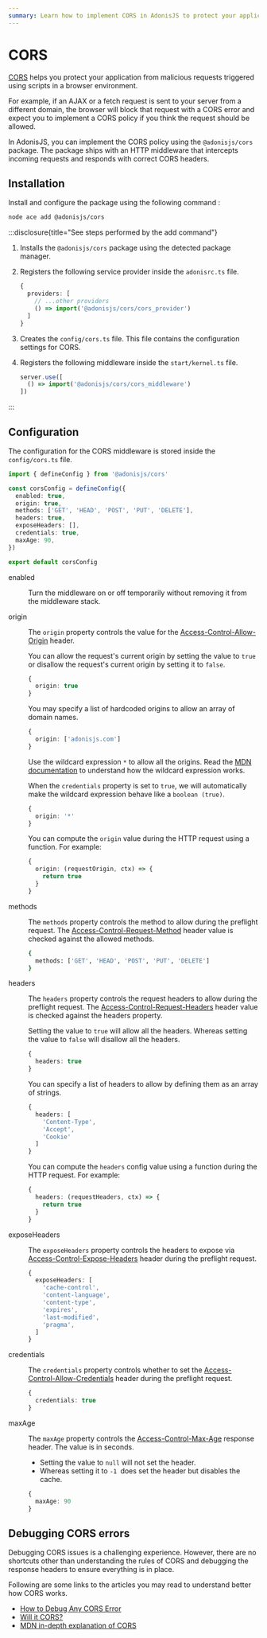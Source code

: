 ```yaml
---
summary: Learn how to implement CORS in AdonisJS to protect your application..
---
```


# CORS

[CORS](https://developer.mozilla.org/en-US/docs/Web/HTTP/CORS) helps you protect your application from malicious requests triggered using scripts in a browser environment. 

For example, if an AJAX or a fetch request is sent to your server from a different domain, the browser will block that request with a CORS error and expect you to implement a CORS policy if you think the request should be allowed.

In AdonisJS, you can implement the CORS policy using the `@adonisjs/cors` package. The package ships with an HTTP middleware that intercepts incoming requests and responds with correct CORS headers.

## Installation

Install and configure the package using the following command :

```sh
node ace add @adonisjs/cors
```

:::disclosure{title="See steps performed by the add command"}

1. Installs the `@adonisjs/cors` package using the detected package manager.

2. Registers the following service provider inside the `adonisrc.ts` file.

    ```ts
    {
      providers: [
        // ...other providers
        () => import('@adonisjs/cors/cors_provider')
      ]
    }
    ```

3. Creates the `config/cors.ts` file. This file contains the configuration settings for CORS.

4. Registers the following middleware inside the `start/kernel.ts` file.

    ```ts
    server.use([
      () => import('@adonisjs/cors/cors_middleware')
    ])
    ```

:::

## Configuration

The configuration for the CORS middleware is stored inside the `config/cors.ts` file. 

```ts
import { defineConfig } from '@adonisjs/cors'

const corsConfig = defineConfig({
  enabled: true,
  origin: true,
  methods: ['GET', 'HEAD', 'POST', 'PUT', 'DELETE'],
  headers: true,
  exposeHeaders: [],
  credentials: true,
  maxAge: 90,
})

export default corsConfig
```

<dl>

<dt>

enabled

</dt>

<dd>

Turn the middleware on or off temporarily without removing it from the middleware stack.

</dd>

<dt>

origin

</dt>

<dd>

The `origin` property controls the value for the [Access-Control-Allow-Origin](https://developer.mozilla.org/en-US/docs/Web/HTTP/Headers/Access-Control-Allow-Origin) header.

You can allow the request's current origin by setting the value to `true` or disallow the request's current origin by setting it to `false`.

```ts
{
  origin: true
}
```

You may specify a list of hardcoded origins to allow an array of domain names.

```ts
{
  origin: ['adonisjs.com']
}
```

Use the wildcard expression `*` to allow all the origins. Read the [MDN documentation](https://developer.mozilla.org/en-US/docs/Web/HTTP/Headers/Access-Control-Allow-Origin#directives) to understand how the wildcard expression works.

When the `credentials` property is set to `true`, we will automatically make the wildcard expression behave like a `boolean (true)`. 

```ts
{
  origin: '*'
}
```

You can compute the `origin` value during the HTTP request using a function. For example:

```ts
{
  origin: (requestOrigin, ctx) => {
    return true
  }
}
```

</dd>

<dt>

methods

</dt>

<dd>

The `methods` property controls the method to allow during the preflight request. The [Access-Control-Request-Method](https://developer.mozilla.org/en-US/docs/Web/HTTP/Headers/Access-Control-Request-Method) header value is checked against the allowed methods.

```sh
{
  methods: ['GET', 'HEAD', 'POST', 'PUT', 'DELETE']
}
```

</dd>

<dt>

headers

</dt>

<dd>

The `headers` property controls the request headers to allow during the preflight request. The [Access-Control-Request-Headers](https://developer.mozilla.org/en-US/docs/Web/HTTP/Headers/Access-Control-Request-Headers) header value is checked against the headers property.

Setting the value to `true` will allow all the headers. Whereas setting the value to `false` will disallow all the headers.

```ts
{
  headers: true
}
```

You can specify a list of headers to allow by defining them as an array of strings.

```ts
{
  headers: [
    'Content-Type',
    'Accept',
    'Cookie'
  ]
}
```

You can compute the `headers` config value using a function during the HTTP request. For example:

```ts
{
  headers: (requestHeaders, ctx) => {
    return true
  }
}
```

</dd>

<dt>

exposeHeaders

</dt>

<dd>

The `exposeHeaders` property controls the headers to expose via [Access-Control-Expose-Headers](https://developer.mozilla.org/en-US/docs/Web/HTTP/Headers/Access-Control-Expose-Headers) header during the preflight request.

```ts
{
  exposeHeaders: [
    'cache-control',
    'content-language',
    'content-type',
    'expires',
    'last-modified',
    'pragma',
  ]
}
```

</dd>

<dt>

credentials

</dt>

<dd>

The `credentials` property controls whether to set the [Access-Control-Allow-Credentials](https://developer.mozilla.org/en-US/docs/Web/HTTP/Headers/Access-Control-Allow-Credentials) header during the preflight request.

```ts
{
  credentials: true
}
```

</dd>

<dt>

maxAge

</dt>

<dd>

The `maxAge` property controls the [Access-Control-Max-Age](https://developer.mozilla.org/en-US/docs/Web/HTTP/Headers/Access-Control-Max-Age) response header. The value is in seconds.

- Setting the value to `null` will not set the header.
- Whereas setting it to `-1 `does set the header but disables the cache.

```ts
{
  maxAge: 90
}
```

</dd>

</dl>

## Debugging CORS errors
Debugging CORS issues is a challenging experience. However, there are no shortcuts other than understanding the rules of CORS and debugging the response headers to ensure everything is in place.

Following are some links to the articles you may read to understand better how CORS works.

- [How to Debug Any CORS Error](https://httptoolkit.com/blog/how-to-debug-cors-errors/)
- [Will it CORS?](https://httptoolkit.com/will-it-cors/)
- [MDN in-depth explanation of CORS](https://developer.mozilla.org/en-US/docs/Web/HTTP/CORS)
